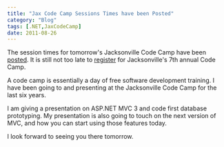 ```yaml
---
title: "Jax Code Camp Sessions Times have been Posted"
category: "Blog"
tags: [.NET,JaxCodeCamp]
date: 2011-08-26
---
```



The session times for tomorrow's Jacksonville Code Camp have been [posted](http://www.jaxcodecamp.com/Agenda.aspx/Sessions "Sessions"). It is still not too late to [register](http://www.jaxcodecamp.com/Attendee.aspx/Register "Register") for Jacksonville's 7th annual Code Camp. 

A code camp is essentially a day of free software development training. I have been going to and presenting at the Jacksonville Code Camp for the last six years.

I am giving a presentation on ASP.NET MVC 3 and code first database prototyping. My presentation is also going to touch on the next version of MVC, and how you can start using those features today.

I look forward to seeing you there tomorrow.
